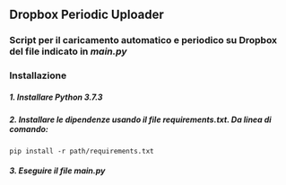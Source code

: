 ## Dropbox Periodic Uploader 
### Script per il caricamento automatico e periodico su Dropbox del file indicato in _main.py_ 

### Installazione
##### 1. Installare Python 3.7.3
##### 2. Installare le dipendenze usando il file *requirements.txt*. Da linea di comando:
`pip install -r path/requirements.txt`
##### 3. Eseguire il file main.py 
